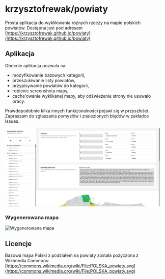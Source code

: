 # krzysztofrewak/powiaty
Prosta aplikacja do wyklikiwania różnych rzeczy na mapie polskich powiatów. Dostępna jest pod adresem [https://krzysztofrewak.github.io/powiaty](https://krzysztofrewak.github.io/powiaty)

## Aplikacja
Obecnie aplikacja pozwala na:
* modyfikowanie bazowych kategorii,
* przeszukiwanie listy powiatów,
* przypisywanie powiatów do kategorii,
* robienie screenshota mapy,
* cache'owanie wyklikanej mapy, aby odświeżenie strony nie usuwało pracy.

Prawdopodobnie kilka innych funkcjonalności pojawi się w przyszłości. Zapraszam do zgłaszania pomysłów i znalezionych błędów w zakładce Issues.

![Aplikacja](./screenshot.png)

### Wygenerowana mapa
![Wygenerowana mapa](./img.png)

## Licencje
Bazowa mapa Polski z podziałem na powiaty została pożyczona z Wikimedia Commons: [https://commons.wikimedia.org/wiki/File:POLSKA_powiaty.svg](https://commons.wikimedia.org/wiki/File:POLSKA_powiaty.svg) 